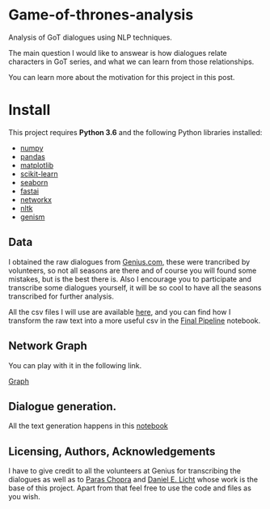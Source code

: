 # Game-of-thrones-analysis
Analysis of GoT dialogues using NLP techniques. 

The main question I would like to answear is how dialogues relate characters in GoT series, and what we can learn from those relationships. 

You can learn more about the motivation for this project in this post.

# Install

This project requires **Python 3.6** and the following Python libraries installed:

- [numpy](http://www.numpy.org/)
- [pandas](http://pandas.pydata.org)
- [matplotlib](http://matplotlib.org/)
- [scikit-learn](http://scikit-learn.org/stable/)
- [seaborn](https://seaborn.pydata.org/)
- [fastai](https://github.com/fastai/fastai)
- [networkx](https://networkx.github.io/documentation/stable/install.html)
- [nltk](https://www.nltk.org/install.html)
- [genism](https://radimrehurek.com/gensim/install.html)

## Data

I obtained the raw dialogues from [Genius.com](https://genius.com/artists/Game-of-thrones), these were trancribed by volunteers, so not all
seasons are there and of course you will found some mistakes, but is the best there is. Also I encourage you to participate and transcribe some dialogues yourself, it will be so cool to have all the seasons transcribed for further analysis. 

All the csv files I will use are available [here](https://github.com/chrismartinezb/Game-of-thrones-analysis/tree/master/CSV), and you can find how I transform the raw text into a more useful csv in the [Final Pipeline](https://github.com/chrismartinezb/Game-of-thrones-analysis/blob/master/Final%20Pipeline.ipynb) notebook.

## Network Graph

You can play with it in the following link.

[Graph](https://bl.ocks.org/chrismartinezb/e35f6c6b7a4def1dc56eea92d8897d40/ee9d335a443b042fc20c2f2eb0d55e9997d2f2b9)

## Dialogue generation.

All the text generation happens in this [notebook](https://github.com/chrismartinezb/Game-of-thrones-analysis/blob/master/GoT%20dialogue%20generator%20(1).ipynb)

## Licensing, Authors, Acknowledgements
I have to give credit to all the volunteers at Genius for transcribing the dialogues as well as to [Paras Chopra](https://towardsdatascience.com/generating-new-ideas-for-machine-learning-projects-through-machine-learning-ce3fee50ec2) and [Daniel E. Licht](https://lichtphyz.github.io/) whose work is the base of this project. Apart from that feel free to use the code and files as you wish.


